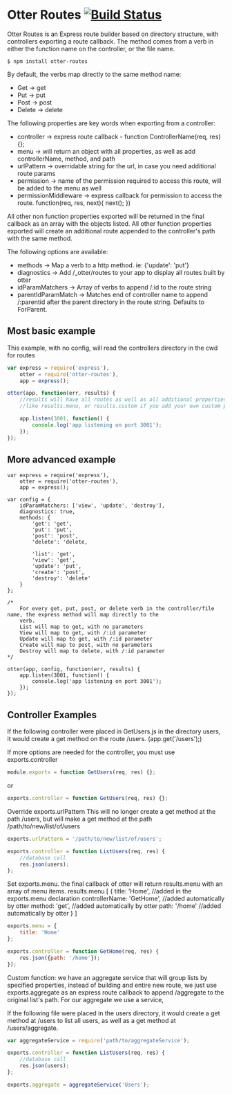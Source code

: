 Otter Routes [![Build Status](https://secure.travis-ci.org/jonathanlarsen/node-otter-routes.png)](http://travis-ci.org/jonathanlarsen/node-otter-routes)
============

Otter Routes is an Express route builder based on directory structure, with controllers exporting a route callback.
The method comes from a verb in either the function name on the controller, or the file name.

```
$ npm install otter-routes
```

By default, the verbs map directly to the same method name:
-   Get -> get
-   Put -> put
-   Post -> post
-   Delete -> delete

The following properties are key words when exporting from a controller:
-   controller -> express route callback - function ControllerName(req, res) {};
-   menu -> will return an object with all properties, as well as add controllerName, method, and path
-   urlPattern -> overridable string for the url, in case you need additional route params
-   permission -> name of the permission required to access this route, will be added to the menu as well
-   permissionMiddleware -> express callback for permission to access the route. function(req, res, next){ next(); })

All other non function properties exported will be returned in the final callback as an array with the objects listed.
All other function properties exported will create an additional route appended to the controller's path with the same method.

The following options are available:
- methods -> Map a verb to a http method. ie: {'update': 'put'}
- diagnostics -> Add /_otter/routes to your app to display all routes built by otter
- idParamMatchers -> Array of verbs to append /:id to the route string
- parentIdParamMatch -> Matches end of controller name to append /:parentid after the parent directory in the route
    string. Defaults to ForParent.


Most basic example
------------------

This example, with no config, will read the controllers directory in the cwd for routes

```javascript
var express = require('express'),
    otter = require('otter-routes'),
    app = express();

otter(app, function(err, results) {
    //results will have all routes as well as all additional properties exported from your controllers
    //like results.menu, or results.custom if you add your own custom property

    app.listen(3001, function() {
        console.log('app listening on port 3001');
    });
});
```

More advanced example
---------------------

```javascipt
var express = require('express'),
    otter = require('otter-routes'),
    app = express();

var config = {
    idParamMatchers: ['view', 'update', 'destroy'],
    diagnostics: true,
    methods: {
        'get': 'get',
        'put': 'put',
        'post': 'post',
        'delete': 'delete,

        'list': 'get',
        'view': 'get',
        'update': 'put',
        'create': 'post',
        'destroy': 'delete'
    }
};

/*
    For every get, put, post, or delete verb in the controller/file name, the express method will map directly to the
    verb.
    List will map to get, with no parameters
    View will map to get, with /:id parameter
    Update will map to get, with /:id parameter
    Create will map to post, with no parameters
    Destroy will map to delete, with /:id parameter
*/

otter(app, config, function(err, results) {
    app.listen(3001, function() {
        console.log('app listening on port 3001');
    });
});
```

Controller Examples
-------------------

If the following controller were placed in GetUsers.js in the directory users, it would create a get method on the route
/users. (app.get('/users');)

If more options are needed for the controller, you must use exports.controller

```javascript
module.exports = function GetUsers(req, res) {};
```
or
```javascript
exports.controller = function GetUsers(req, res) {};
```

Override exports.urlPattern
This will no longer create a get method at the path /users, but will make a get method at the path /path/to/new/list/of/users
```javascript
exports.urlPattern = '/path/to/new/list/of/users';

exports.controller = function ListUsers(req, res) {
    //database call
    res.json(users);
};
```


Set exports.menu. the final callback of otter will return results.menu with an array of menu items.
results.menu [
    {
        title: 'Home',              //added in the exports.menu declaration
        controllerName: 'GetHome',  //added automatically by otter
        method: 'get',              //added automatically by otter
        path: '/home'               //added automatically by otter
    }
]
```javascript
exports.menu = {
    title: 'Home'
};

exports.controller = function GetHome(req, res) {
    res.json({path: '/home'});
});
```


Custom function: we have an aggregate service that will group lists by specified properties, instead of building
and entire new route, we just use exports.aggregate as an express route callback to append /aggregate to the original
list's path. For our aggregate we use a service,

If the following file were placed in the users directory, it would create a get method at /users to list all users, as
well as a get method at /users/aggregate.
```javascript
var aggregateService = require('path/to/aggregateService');

exports.controller = function ListUsers(req, res) {
    //database call
    res.json(users);
};

exports.aggregate = aggregateService('Users');
```